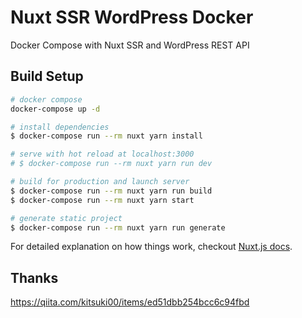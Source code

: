 # Nuxt SSR WordPress Docker

Docker Compose with Nuxt SSR and WordPress REST API

## Build Setup

```bash
# docker compose
docker-compose up -d

# install dependencies
$ docker-compose run --rm nuxt yarn install

# serve with hot reload at localhost:3000
# $ docker-compose run --rm nuxt yarn run dev

# build for production and launch server
$ docker-compose run --rm nuxt yarn run build
$ docker-compose run --rm nuxt yarn start

# generate static project
$ docker-compose run --rm nuxt yarn run generate
```

For detailed explanation on how things work, checkout [Nuxt.js docs](https://nuxtjs.org).

## Thanks

<https://qiita.com/kitsuki00/items/ed51dbb254bcc6c94fbd>
